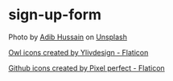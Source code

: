 # sign-up-form

Photo by <a href="https://unsplash.com/@r_ded?utm_content=creditCopyText&utm_medium=referral&utm_source=unsplash">Adib Hussain</a> on <a href="https://unsplash.com/photos/silhouette-of-tower-during-sunset-HacYu3dQcuw?utm_content=creditCopyText&utm_medium=referral&utm_source=unsplash">Unsplash</a>

<a href="https://www.flaticon.com/free-icons/owl" title="owl icons">Owl icons created by Ylivdesign - Flaticon</a>

<a href="https://www.flaticon.com/free-icons/github" title="github icons">Github icons created by Pixel perfect - Flaticon</a>